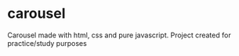 # carousel

Carousel made with html, css and pure javascript. Project created for practice/study purposes
